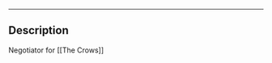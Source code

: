 --------------------------------------------------------------------------------
## Description
Negotiator for [[The Crows]]
